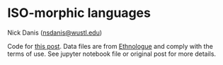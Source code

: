 # ISO-morphic languages

Nick Danis (nsdanis@wustl.edu)

Code for [this post](https://www.nickdanis.com/posts/2021/5/3/exhaustive-list-of-all-iso-morphic-languages-languages-whose-name-equals-its-iso-639-3-code). Data files are from [Ethnologue](https://www.ethnologue.com/codes) and comply with the terms of use. See jupyter notebook file or original post for more details.
